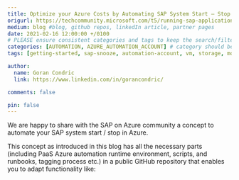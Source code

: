 ```yaml
---
title: Optimize your Azure Costs by Automating SAP System Start – Stop
origurl: https://techcommunity.microsoft.com/t5/running-sap-applications-on-the/optimize-your-azure-costs-by-automating-sap-system-start-stop/ba-p/2120675
medium: blog #blog, github repos, linkedIn article, partner pages
date: 2021-02-16 12:00:00 +/0100
# PLEASE ensure consistent categories and tags to keep the search/filtering meaningful!
categories: [AUTOMATION, AZURE_AUTOMATION_ACCOUNT] # category should be a topic and sub-category primary product
tags: [getting-started, sap-snooze, automation-account, vm, storage, monitoring, sizing, cost-optimization, runbooks, tags, powershell]     # TAG names should always be lowercase

author:
  name: Goran Condric
  link: https://www.linkedin.com/in/gorancondric/

comments: false

pin: false
---
```


We are happy to share with the SAP on Azure community a concept to automate your SAP system start / stop in Azure.

This concept as introduced in this blog has all the necessary parts (including PaaS Azure automation runtime environment, scripts, and runbooks, tagging process etc.) in a public GitHub repository that enables you to adapt functionality like:
